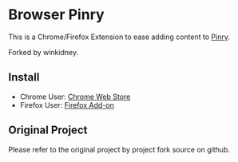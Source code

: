Browser Pinry
============

This is a Chrome/Firefox Extension to ease adding content to [Pinry](https://github.com/pinry/pinry/).

Forked by winkidney.

## Install


+ Chrome User: [Chrome Web Store](https://chrome.google.com/webstore/detail/pinry-chrome/pcbmmomiecgodaaffdgfeclomnjnmhin)
+ Firefox User: [Firefox Add-on](https://addons.mozilla.org/zh-CN/firefox/addon/pinry/)


## Original Project

Please refer to the original project by project fork source on github.
